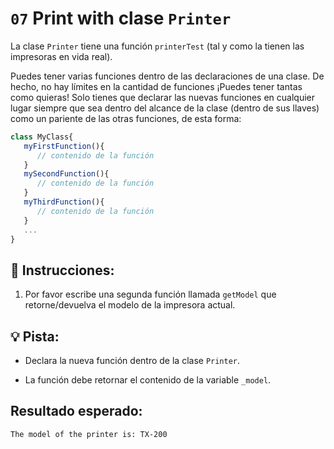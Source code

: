 # `07` Print with clase `Printer`

La clase `Printer` tiene una función `printerTest`    (tal y como la tienen las impresoras en vida real).

Puedes tener varias funciones dentro de las declaraciones de una clase. De hecho, no hay límites en la cantidad de funciones ¡Puedes tener tantas como quieras! Solo tienes que declarar las nuevas funciones en cualquier lugar siempre que sea dentro del alcance de la clase (dentro de sus llaves) como un pariente de las otras funciones, de esta forma:


```js
class MyClass{
   myFirstFunction(){
      // contenido de la función
   }
   mySecondFunction(){
      // contenido de la función
   }
   myThirdFunction(){
      // contenido de la función
   }
   ...
}
```


## 📝 Instrucciones:

1. Por favor escribe una segunda función llamada `getModel` que retorne/devuelva el modelo de la impresora actual.

## 💡 Pista:

+ Declara la nueva función dentro de la clase `Printer`.

+ La función debe retornar el contenido de la variable `_model`.


## Resultado esperado:


```txt
The model of the printer is: TX-200

```
